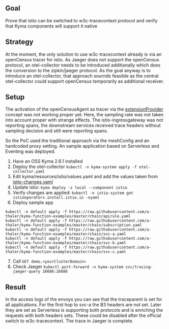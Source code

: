 ## Goal

Prove that istio can be switched to w3c-tracecontext protocol and verify that Kyma components will support it native

## Strategy

At the moment, the only solution to use w3c-tracecontext already is via an openCensus tracer for istio. As Jaeger does not support the openCensus protocol, an otel-collector needs to be introduced additionally which does the conversion to the zipkin/jaeger protocol. As the goal anyway is to introduce an otel-collector, that approach sournds feasible as the central otel-collector could support openCensus temporarily as additional receiver.

## Setup

The activation of the openCensusAgent as tracer via the [extensionProvider](https://preliminary.istio.io/latest/docs/tasks/observability/distributed-tracing/opencensusagent/) concept was not working proper yet. Here, the sampling rate was not taken into account proper with strange effects. The istio-ingressgateway was not reporting spans, the downstream services received trace headers without sampling decision and still were reporting spans.

So the PoC used the traditional approach via the meshConfig and an hardcoded proxy setting. An sample application based on Serverless and Eventing was deployed.

1. Have an OSS Kyma 2.6.1 installed
2. Deploy the otel-collector `kubectl -n kyma-system apply -f otel-collector.yaml`
3. Edit kyma/resources/istio/values.yaml and add the values taken from [istio-changes.yaml](./istio-changes.yaml)
4. Update istio: `kyma deploy -s local --component istio`
5. Verify changes are applied: `kubectl -n istio-system get istiooperators.install.istio.io -oyaml`
6. Deploy sample app
```
kubectl -n default apply -f https://raw.githubusercontent.com/a-thaler/kyma-function-examples/master/chain/apirule.yaml
kubectl -n default apply -f https://raw.githubusercontent.com/a-thaler/kyma-function-examples/master/chain/subscription.yaml
kubectl -n default apply -f https://raw.githubusercontent.com/a-thaler/kyma-function-examples/master/chain/svc-a.yaml
kubectl -n default apply -f https://raw.githubusercontent.com/a-thaler/kyma-function-examples/master/chain/svc-b.yaml
kubectl -n default apply -f https://raw.githubusercontent.com/a-thaler/kyma-function-examples/master/chain/svc-c.yaml
```
7. Call `GET demo.<yourClusterDomain>`
8. Check Jaeger `kubectl port-forward -n kyma-system svc/tracing-jaeger-query 16686:16686`

## Result

In the access logs of the envoys you can see that the traceparent is set for all applications. For the first hop to svc-a the B3 headers are not set. Later they are set as Serverless is supporting both protocols and is enriching the requests with both headers sets. These could be disabled after the official switch to w3c-tracecontext.
The trace in Jaeger is complete.
